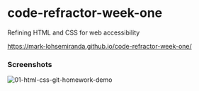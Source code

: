 # code-refractor-week-one
Refining HTML and CSS for web accessibility

https://mark-lohsemiranda.github.io/code-refractor-week-one/

### Screenshots

![01-html-css-git-homework-demo](https://user-images.githubusercontent.com/83737312/133187760-cb5b95b4-2b19-4158-8992-b2ae7eb61d93.png)


